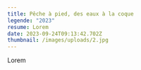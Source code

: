 ```yaml
---
title: Pêche à pied, des eaux à la coque
legende: "2023"
resume: Lorem
date: 2023-09-24T09:13:42.702Z
thumbnail: /images/uploads/2.jpg
---
```

L﻿orem